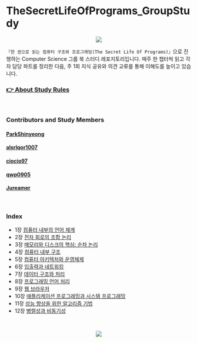 # TheSecretLifeOfPrograms_GroupStudy

<div align="center">

![](https://images.velog.io/images/yeobi_01/post/9b9a464f-e286-4e11-910a-3c3361b252fc/%ED%95%9C%20%EA%B6%8C%EC%9C%BC%EB%A1%9C%20%EC%9D%BD%EB%8A%94%20%EC%BB%B4%ED%93%A8%ED%84%B0%20%EA%B5%AC%EC%A1%B0%EC%99%80%20%ED%94%84%EB%A1%9C%EA%B7%B8%EB%9E%98%EB%B0%8D.png)

</div>

`『한 권으로 읽는 컴퓨터 구조와 프로그래밍(The Secret Life Of Programs)』`으로 진행하는 Computer Science 그룹 북 스터디 레포지토리입니다. 매주 한 챕터씩 읽고 각자 담당 파트를 정리한 다음, 주 1회 지식 공유와 의견 교류를 통해 이해도를 높이고 있습니다.

### [👉 About Study Rules](https://github.com/alsrlqor1007/TheSecretLifeOfPrograms_GroupStudy/wiki/Group-Study-Rules)

<br/>

### Contributors and Study Members

#### [ParkShinyeong](https://github.com/ParkShinyeong)
#### [alsrlqor1007](https://github.com/alsrlqor1007)
#### [ciocio97](https://github.com/ciocio97)
#### [qwp0905](https://github.com/qwp0905)
#### [Jureamer](https://github.com/Jureamer)

<br/>

### Index

- 1장 [컴퓨터 내부의 언어 체계](https://github.com/alsrlqor1007/TheSecretLifeOfPrograms_GroupStudy/tree/main/%5B1%EC%9E%A5%5D%20%EC%BB%B4%ED%93%A8%ED%84%B0%20%EB%82%B4%EB%B6%80%EC%9D%98%20%EC%96%B8%EC%96%B4%20%EC%B2%B4%EA%B3%84)
- 2장 [전자 회로의 조합 논리](https://github.com/alsrlqor1007/TheSecretLifeOfPrograms_GroupStudy/tree/main/%5B2%EC%9E%A5%5D%20%EC%A0%84%EC%9E%90%20%ED%9A%8C%EB%A1%9C%EC%9D%98%20%EC%A1%B0%ED%95%A9%20%EB%85%BC%EB%A6%AC)
- 3장 [메모리와 디스크의 핵심: 순차 논리](https://github.com/alsrlqor1007/TheSecretLifeOfPrograms_GroupStudy/tree/main/%5B3%EC%9E%A5%5D%20%EB%A9%94%EB%AA%A8%EB%A6%AC%EC%99%80%20%EB%94%94%EC%8A%A4%ED%81%AC%EC%9D%98%20%ED%95%B5%EC%8B%AC:%20%EC%88%9C%EC%B0%A8%20%EB%85%BC%EB%A6%AC)
- 4장 [컴퓨터 내부 구조](https://github.com/alsrlqor1007/TheSecretLifeOfPrograms_GroupStudy/tree/main/%5B4%EC%9E%A5%5D%20%EC%BB%B4%ED%93%A8%ED%84%B0%20%EB%82%B4%EB%B6%80%20%EA%B5%AC%EC%A1%B0)
- 5장 [컴퓨터 아키텍처와 운영체제](https://github.com/alsrlqor1007/TheSecretLifeOfPrograms_GroupStudy/tree/main/%5B5%EC%9E%A5%5D%20%EC%BB%B4%ED%93%A8%ED%84%B0%20%EC%95%84%ED%82%A4%ED%85%8D%EC%B2%98%EC%99%80%20%EC%9A%B4%EC%98%81%EC%B2%B4%EC%A0%9C)
- 6장 [입출력과 네트워킹](https://github.com/alsrlqor1007/TheSecretLifeOfPrograms_GroupStudy/tree/main/%5B6%EC%9E%A5%5D%20%EC%9E%85%EC%B6%9C%EB%A0%A5%EA%B3%BC%20%EB%84%A4%ED%8A%B8%EC%9B%8C%ED%82%B9)
- 7장 [데이터 구조와 처리](https://github.com/alsrlqor1007/TheSecretLifeOfPrograms_GroupStudy/tree/main/%5B7%EC%9E%A5%5D%20%EB%8D%B0%EC%9D%B4%ED%84%B0%20%EA%B5%AC%EC%A1%B0%EC%99%80%20%EC%B2%98%EB%A6%AC)
- 8장 [프로그래밍 언어 처리](https://github.com/alsrlqor1007/TheSecretLifeOfPrograms_GroupStudy/tree/main/%5B8%EC%9E%A5%5D%20%ED%94%84%EB%A1%9C%EA%B7%B8%EB%9E%98%EB%B0%8D%20%EC%96%B8%EC%96%B4%20%EC%B2%98%EB%A6%AC)
- 9장 [웹 브라우저](https://github.com/alsrlqor1007/TheSecretLifeOfPrograms_GroupStudy/tree/main/%5B9%EC%9E%A5%5D%20%EC%9B%B9%20%EB%B8%8C%EB%9D%BC%EC%9A%B0%EC%A0%80)
- 10장 [애플리케이션 프로그래밍과 시스템 프로그래밍](https://github.com/alsrlqor1007/TheSecretLifeOfPrograms_GroupStudy/tree/main/%5B10%EC%9E%A5%5D%20%EC%95%A0%ED%94%8C%EB%A6%AC%EC%BC%80%EC%9D%B4%EC%85%98%20%ED%94%84%EB%A1%9C%EA%B7%B8%EB%9E%98%EB%B0%8D%EA%B3%BC%20%EC%8B%9C%EC%8A%A4%ED%85%9C%20%ED%94%84%EB%A1%9C%EA%B7%B8%EB%9E%98%EB%B0%8D)
- 11장 [성능 향상을 위한 알고리즘 기법](https://github.com/alsrlqor1007/TheSecretLifeOfPrograms_GroupStudy/tree/main/%5B11%EC%9E%A5%5D%20%EC%84%B1%EB%8A%A5%20%ED%96%A5%EC%83%81%EC%9D%84%20%EC%9C%84%ED%95%9C%20%EC%95%8C%EA%B3%A0%EB%A6%AC%EC%A6%98%20%EA%B8%B0%EB%B2%95)
- 12장 [병렬성과 비동기성](https://github.com/alsrlqor1007/TheSecretLifeOfPrograms_GroupStudy/tree/main/%5B12%EC%9E%A5%5D%20%EB%B3%91%EB%A0%AC%EC%84%B1%EA%B3%BC%20%EB%B9%84%EB%8F%99%EA%B8%B0%EC%84%B1)

<br/>

<div align="center">

<a href="https://hits.seeyoufarm.com"><img src="https://hits.seeyoufarm.com/api/count/incr/badge.svg?url=https://github.com/alsrlqor1007/TheSecretLifeOfPrograms_GroupStudy&count_bg=%23C430C8&title_bg=%23878585&icon=verizon.svg&icon_color=%23E7E7E7&title=hits&edge_flat=false"/></a>

</div>